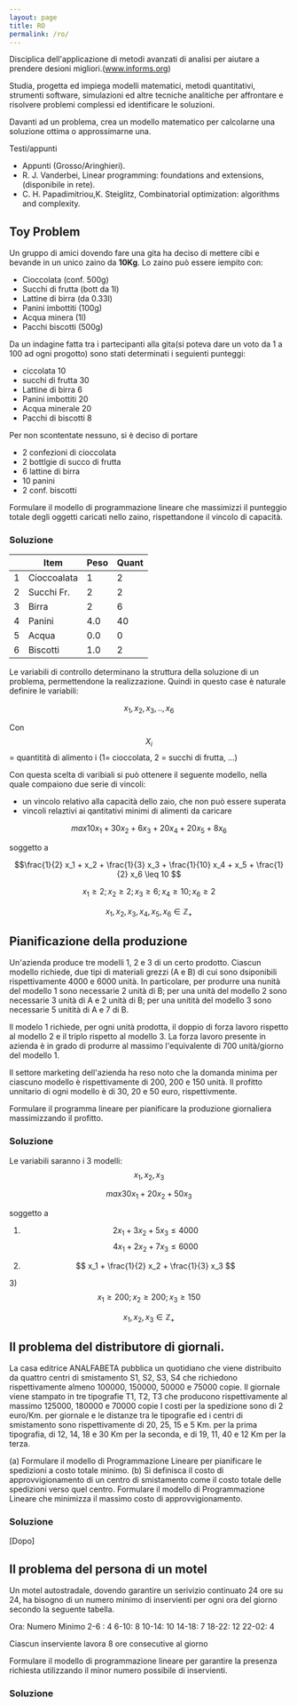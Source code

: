 ```yaml
---
layout: page
title: RO
permalink: /ro/
---
```


Disciplica dell'applicazione di metodi avanzati di analisi per aiutare a prendere desioni migliori.(www.informs.org)

Studia, progetta ed impiega modelli matematici, metodi quantitativi, strumenti software, simulazioni ed altre tecniche analitiche per affrontare e risolvere problemi complessi ed identificare le soluzioni.

Davanti ad un problema, crea un modello matematico per calcolarne una soluzione ottima o approssimarne una.

Testi/appunti
- Appunti (Grosso/Aringhieri).
- R. J. Vanderbei, Linear programming: foundations and extensions, (disponibile in rete).
- C. H. Papadimitriou,K. Steiglitz, Combinatorial optimization: algorithms and complexity.


## Toy Problem

Un gruppo di amici dovendo fare una gita ha deciso di mettere cibi e bevande in un unico zaino da **10Kg**. Lo zaino può essere iempito con:
- Cioccolata (conf. 500g)
- Succhi di frutta (bott da 1l)
- Lattine di birra (da 0.33l)
- Panini imbottiti (100g)
- Acqua minera (1l)
- Pacchi biscotti (500g)

Da un indagine fatta tra i partecipanti alla gita(si poteva dare un voto da 1 a 100 ad ogni progotto) sono stati determinati i seguienti punteggi:
- ciccolata 10
- succhi di frutta 30
- Lattine di birra 6
- Panini imbottiti 20
- Acqua minerale 20
- Pacchi di biscotti 8

Per non scontentate nessuno, si è deciso di portare
- 2 confezioni di cioccolata
- 2 bottlgie di succo di frutta
- 6 lattine di birra
- 10 panini
- 2 conf. biscotti

Formulare il modello di programmazione lineare che massimizzi il punteggio totale degli oggetti caricati nello zaino, rispettandone il vincolo di capacità.


### Soluzione

|   | Item        | Peso | Quant |
|---|-------------|------|-------|
| 1 | Cioccoalata | 1    | 2     |
| 2 | Succhi Fr.  | 2    | 2     |
| 3 | Birra       | 2    | 6     |
| 4 | Panini      | 4.0  | 40    |
| 5 | Acqua       | 0.0  | 0     |
| 6 | Biscotti    | 1.0  | 2     |


Le variabili di controllo determinano la struttura della soluzione di un problema, permettendone la realizzazione. Quindi in questo case è naturale definire le variabili:

$$x_1, x_2, x_3,.., x_6 $$

Con $$X_i$$ = quantitità di alimento i  (1= cioccolata, 2 = succhi di frutta, ...)

Con questa scelta di varibiali si può ottenere il seguente modello, nella quale compaiono due serie di vincoli: 
- un vincolo relativo alla capacità dello zaio, che non può essere superata 
- vincoli relaztivi ai qantitativi minimi di alimenti da caricare

 $$max 10 x_1 + 30 x_2 + 6 x_3 + 20 x_4 + 20 x_5 + 8 x_6 $$

soggetto a 

 $$\frac{1}{2} x_1 + x_2 + \frac{1}{3} x_3 + \frac{1}{10} x_4 + x_5 + \frac{1}{2} x_6 \leq 10 $$

$$ x_1 \geq 2; x_2 \geq 2; x_3 \geq 6; x_4 \geq 10; x_6 \geq 2 $$

$$ x_1, x_2, x_3, x_4, x_5, x_6 \in \mathbb{Z}_+ $$
<!-- 
|   | Item        | Quant | Peso | Profitto |
|---|-------------|-------|------|----------|
| 1 | Cioccoalata | 2     | 1    | 20       |
| 2 | Succhi Fr.  | 2     | 2    | 60       |
| 3 | Birra       | 6     | 2    | 36       |
| 4 | Panini      | 40    | 4.0  | 800      |
| 5 | Acqua       | 0     | 0.0  | 0        |
| 6 | Biscotti    | 2     | 1.0  | 16       |
|   | Totale      |       | 10   | 932      | -->

## Pianificazione della produzione

Un'azienda produce tre modelli 1, 2  e 3 di un certo prodotto. Ciascun modello richiede, due tipi di materiali grezzi (A e B) di cui sono dsiponibili rispettivamente 4000 e 6000 unità. In particolare, per produrre una nunità del modello 1 sono necessarie 2 unità di B; per una unità del modello 2 sono necessarie 3 unità di A e 2 unità di B; per una unitità del modello 3 sono necessarie 5 unitità di A e 7 di B. 

Il modelo 1 richiede, per ogni unità prodotta, il doppio di forza lavoro rispetto al modello 2 e il triplo rispetto al modello 3. La forza lavoro presente in azienda è in grado di produrre al massimo l'equivalente di 700 unità/giorno del modello 1. 

Il settore marketing dell'azienda ha reso noto che la domanda minima per ciascuno modello è rispettivamente di 200, 200 e 150 unità. Il profitto unnitario di ogni modello è di 30, 20 e 50 euro, rispettivmente. 

Formulare il programma lineare per pianificare la produzione giornaliera massimizzando il profitto.


### Soluzione

Le variabili saranno i 3 modelli: $$x_1, x_2, x_3 $$

$$ max 30 x_1 + 20 x_2 + 50 x_3 $$

soggetto a

1) $$ 2 x_1 + 3 x_2 + 5 x_3 \leq 4000$$
   $$ 4 x_1 + 2 x_2 + 7 x_3 \leq 6000 $$

2) $$ x_1 + \frac{1}{2} x_2 + \frac{1}{3} x_3 $$

3)$$ x_1 \geq 200; x_2 \geq 200; x_3 \geq 150 $$

$$ x_1, x_2, x_3 \in \mathbb{Z}_+ $$

## Il problema del distributore di giornali. 

La casa editrice ANALFABETA pubblica un quotidiano che viene distribuito da quattro centri di smistamento S1, S2, S3, S4 che richiedono rispettivamente almeno 100000, 150000, 50000 e 75000 copie. Il giornale viene stampato in tre tipografie T1, T2, T3 che producono rispettivamente al massimo 125000, 180000 e 70000 copie
I costi per la spedizione sono di 2 euro/Km. per giornale e le distanze tra le tipografie ed i centri di smistamento sono rispettivamente di 20, 25, 15 e 5 Km. per la prima tipografia, di 12, 14, 18 e 30 Km per la seconda, e di 19, 11, 40 e 12 Km per la terza.

(a) Formulare il modello di Programmazione Lineare per pianificare le spedizioni a costo totale minimo.
(b) Si definisca il costo di approvvigionamento di un centro di smistamento come il costo totale delle spedizioni verso quel centro. Formulare il modello di Programmazione Lineare che minimizza il massimo costo di approvvigionamento.

### Soluzione

[Dopo]



## Il problema del persona di un motel
Un motel autostradale, dovendo garantire un serivizio continuato 24 ore su 24, ha bisogno di un numero minimo di inservienti per ogni ora del giorno secondo la seguente tabella.


Ora: Numero Minimo
2-6 : 4
6-10: 8
10-14: 10
14-18: 7
18-22: 12
22-02: 4

Ciascun inserviente lavora 8 ore consecutive al giorno

Formulare il modello di programmazione lineare per garantire la presenza richiesta utilizzando il minor numero possibile di inservienti.

### Soluzione

